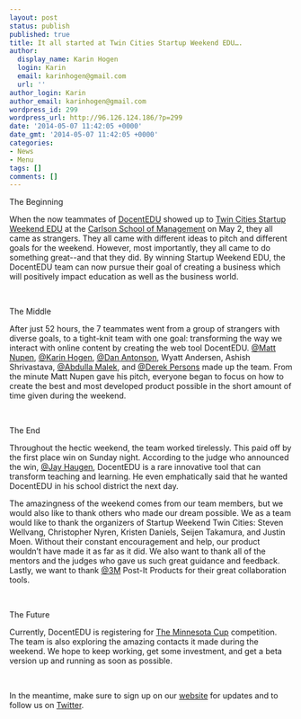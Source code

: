 ```yaml
---
layout: post
status: publish
published: true
title: It all started at Twin Cities Startup Weekend EDU….
author:
  display_name: Karin Hogen
  login: Karin
  email: karinhogen@gmail.com
  url: ''
author_login: Karin
author_email: karinhogen@gmail.com
wordpress_id: 299
wordpress_url: http://96.126.124.186/?p=299
date: '2014-05-07 11:42:05 +0000'
date_gmt: '2014-05-07 11:42:05 +0000'
categories:
- News
- Menu
tags: []
comments: []
---
```

<p>The Beginning</p>
<p>When the now teammates of <a href="http://docentedu.com/">DocentEDU</a> showed up to <a href="http://twincitiesedu.startupweekend.org/">Twin Cities Startup Weekend EDU</a> at the <a href="http://www.carlsonschool.umn.edu/">Carlson School of Management</a> on May 2, they all came as strangers. They all came with different ideas to pitch and different goals for the weekend. However, most importantly, they all came to do something great--and that they did. By winning Startup Weekend EDU, the DocentEDU team can now pursue their goal of creating a business which will positively impact education as well as the business world.</p>
<p>&nbsp;</p>
<p>The Middle</p>
<p>After just 52 hours, the 7 teammates went from a group of strangers with diverse goals, to a tight-knit team with one goal: transforming the way we interact with online content by creating the web tool DocentEDU. <a href="https://twitter.com/mattnupen">@Matt Nupen</a>, <a href="https://twitter.com/KarinHogen">@Karin Hogen</a>, <a href="https://twitter.com/DanAntonson">@Dan Antonson</a>, Wyatt Andersen, Ashish Shrivastava, <a href="https://twitter.com/Abdulla_Malek">@Abdulla Malek</a>, and <a href="https://twitter.com/DerekPersons">@Derek Persons</a> made up the team. From the minute Matt Nupen gave his pitch, everyone began to focus on how to create the best and most developed product possible in the short amount of time given during the weekend.</p>
<p>&nbsp;</p>
<p>The End</p>
<p>Throughout the hectic weekend, the team worked tirelessly. This paid off by the first place win on Sunday night. According to the judge who announced the win, <a href="https://twitter.com/Soup192">@Jay Haugen</a>, DocentEDU is a rare innovative tool that can transform teaching and learning. He even emphatically said that he wanted DocentEDU in his school district the next day.</p>
<p>The amazingness of the weekend comes from our team members, but we would also like to thank others who made our dream possible. We as a team would like to thank the organizers of Startup Weekend Twin Cities: Steven Wellvang, Christopher Nyren, Kristen Daniels, Seijen Takamura, and Justin Moen. Without their constant encouragement and help, our product wouldn’t have made it as far as it did. We also want to thank all of the mentors and the judges who gave us such great guidance and feedback. Lastly, we want to thank <a href="https://twitter.com/3MNews">@3M</a> Post-It Products for their great collaboration tools.</p>
<p>&nbsp;</p>
<p>The Future</p>
<p>Currently, DocentEDU is registering for <a href="http://www.breakthroughideas.org/‎">The Minnesota Cup</a> competition. The team is also exploring the amazing contacts it made during the weekend. We hope to keep working, get some investment, and get a beta version up and running as soon as possible.</p>
<p>&nbsp;</p>
<p>In the meantime, make sure to sign up on our <a href="http://docentedu.com">website</a> for updates and to follow us on <a href="https://twitter.com/DocentEDU">Twitter</a>.</p>
